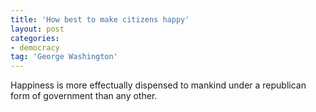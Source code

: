 ```yaml
---
title: 'How best to make citizens happy'
layout: post
categories:
- democracy
tag: 'George Washington'
---
```


Happiness is more effectually dispensed to mankind under a republican form of government than any other.
